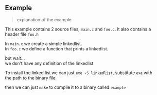 ## Example

> explanation of the example

This example contains 2 source files, `main.c` and `foo.c`. It also contains a header file `foo.h` <br>

In `main.c` we create a simple linkedlist. <br>
In `foo.c` we define a function that prints a linkedlist. <br>

but wait... <br>
we don't have any definition of the linkedlist <br>

To install the linked list we can just `exe -S linkedlist`, substitute `exe` with the path to the binary file <br>

then we can just `make` to compile it to a binary called `example` <br>



